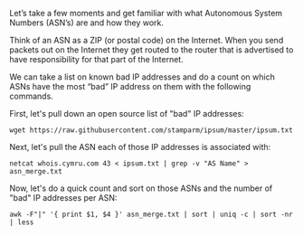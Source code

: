 Let’s take a few moments and get familiar with what Autonomous System Numbers (ASN’s) are and how they work.

Think of an ASN as a ZIP (or postal code) on the Internet.  When you send packets out on the Internet they get routed to the router that is advertised to have responsibility for that part of the Internet. 

We can take a list on known bad IP addresses and do a count on which ASNs have the most “bad” IP address on them with the following commands.

First, let's pull down an open source list of "bad" IP addresses:

`wget https://raw.githubusercontent.com/stamparm/ipsum/master/ipsum.txt`

Next, let's pull the ASN each of those IP addresses is associated with:

`netcat whois.cymru.com 43 < ipsum.txt | grep -v "AS Name" > asn_merge.txt`

Now, let's do a quick count and sort on those ASNs and the number of "bad" IP addresses per ASN:

`awk -F"|" '{ print $1, $4 }' asn_merge.txt | sort | uniq -c | sort -nr | less`

